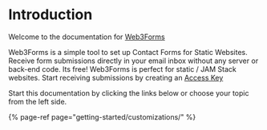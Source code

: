 # Introduction

Welcome to the documentation for [Web3Forms](https://web3forms.com/)

Web3Forms is a simple tool to set up Contact Forms for Static Websites. Receive form submissions directly in your email inbox without any server or back-end code. Its free! Web3Forms is perfect for static / JAM Stack websites. Start receiving submissions by creating an [Access Key](https://web3forms.com/#start)

Start this documentation by clicking the links below or choose your topic from the left side.

{% page-ref page="getting-started/customizations/" %}

